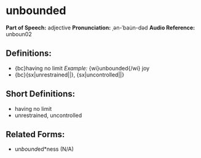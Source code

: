 # unbounded

**Part of Speech:** adjective
**Pronunciation:** ˌən-ˈbau̇n-dəd
**Audio Reference:** unboun02

## Definitions:
- {bc}having no limit 
  *Example:* {wi}unbounded{/wi} joy
- {bc}{sx|unrestrained||}, {sx|uncontrolled||}

## Short Definitions:
- having no limit
- unrestrained, uncontrolled

## Related Forms:
- un*bound*ed*ness (N/A)

